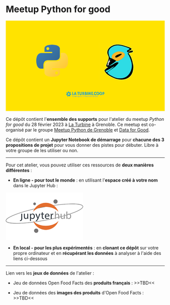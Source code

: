 # Meetup Python for good

![image meetup](content/image.png)

Ce dépôt contient l'**ensemble des supports** pour l'atelier du meetup *Python for good* du 28 février 2023 à [La Turbine](https://turbine.coop/) à Grenoble. Ce meetup est co-organisé par le groupe [Meetup Python de Grenoble](https://www.meetup.com/fr-FR/groupe-dutilisateurs-python-grenoble/) et [Data for Good](https://dataforgood.fr/).

Ce dépôt contient un **Jupyter Notebook de démarrage** pour **chacune des 3 propositions de projet** pour vous donner des pistes pour débuter. Libre à votre groupe de les utiliser ou non.

___

Pour cet atelier, vous pouvez utiliser ces ressources de **deux manières différentes** :

- **En ligne - pour tout le monde** : en utilisant l'**espace créé à votre nom** dans le Jupyter Hub :

[![Jupyter Hub](content/jupyter_logo.png)](https://pythonforgood.francecentral.cloudapp.azure.com/hub/user-redirect/git-pull?repo=https%3A%2F%2Fgithub.com%2Fmeetup-python-grenoble%2FPython-for-good&urlpath=lab%2Ftree%2FPython-for-good%2FPresentation.pdf&branch=main)

- **En local - pour les plus expérimentés** : en **clonant ce dépôt** sur votre propre ordinateur et en **récupérant les données** à analyser à l'aide des liens ci-dessous

___

Lien vers les **jeux de données** de l'atelier :

- Jeu de données Open Food Facts des **produits français** : >>TBD<<

- Jeu de données des **images des produits** d'Open Food Facts : >>TBD<<
